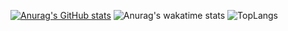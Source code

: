 [![Anurag's GitHub stats](https://github-readme-stats.vercel.app/api?username=sorakatoao&count_private=true&theme=radical&show_icons=true)](https://github.com/anuraghazra/github-readme-stats)
![Anurag's wakatime stats](https://github-readme-stats.vercel.app/api/wakatime?username=sorakatoao&layout=compact&show_icons=true&theme=ocean_dark)
![TopLangs](https://github-readme-stats.vercel.app/api/top-langs?username=sorakatoao&layout=compact&show_icons=true&theme=ocean_dark)
